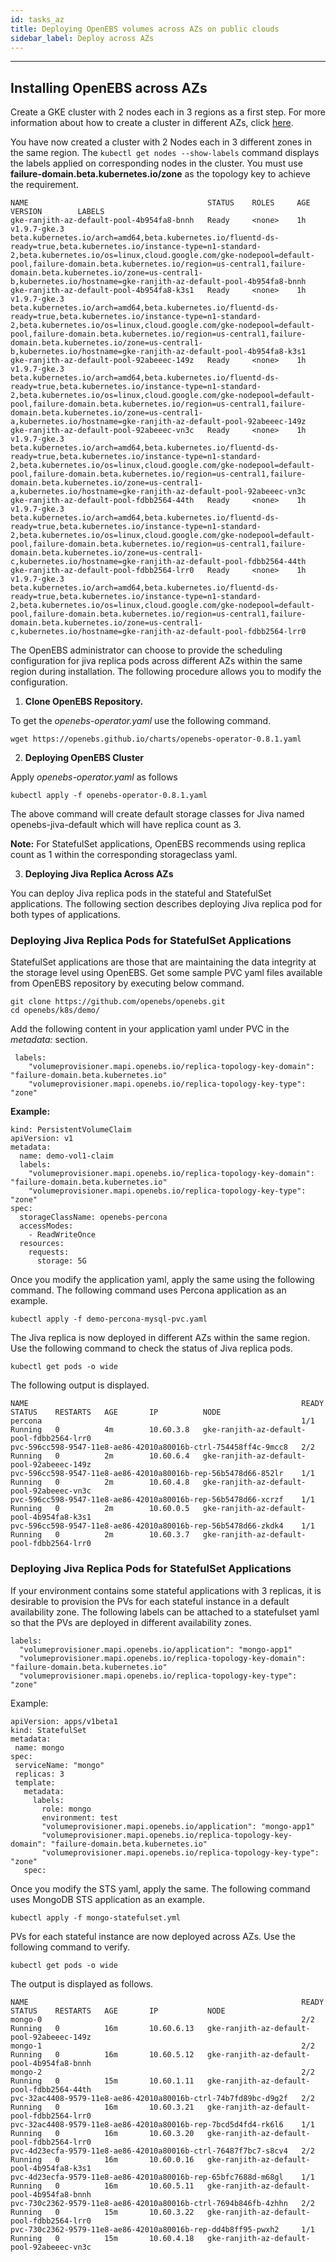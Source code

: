```yaml
---
id: tasks_az
title: Deploying OpenEBS volumes across AZs on public clouds
sidebar_label: Deploy across AZs
---
```

------

## Installing OpenEBS across AZs

Create a GKE cluster with 2 nodes each in 3 regions as a first step. For more information about how to create a cluster in different AZs, click [here](https://cloud.google.com/kubernetes-engine/docs/how-to/creating-a-cluster).

You have now created a cluster with 2 Nodes each in 3 different zones in the same region. The `kubectl get nodes --show-labels` command displays the labels applied on corresponding nodes in the cluster. You must use **failure-domain.beta.kubernetes.io/zone** as the topology key to achieve the requirement.

```
NAME                                        STATUS    ROLES     AGE       VERSION        LABELS
gke-ranjith-az-default-pool-4b954fa8-bnnh   Ready     <none>    1h        v1.9.7-gke.3   beta.kubernetes.io/arch=amd64,beta.kubernetes.io/fluentd-ds-ready=true,beta.kubernetes.io/instance-type=n1-standard-2,beta.kubernetes.io/os=linux,cloud.google.com/gke-nodepool=default-pool,failure-domain.beta.kubernetes.io/region=us-central1,failure-domain.beta.kubernetes.io/zone=us-central1-b,kubernetes.io/hostname=gke-ranjith-az-default-pool-4b954fa8-bnnh
gke-ranjith-az-default-pool-4b954fa8-k3s1   Ready     <none>    1h        v1.9.7-gke.3   beta.kubernetes.io/arch=amd64,beta.kubernetes.io/fluentd-ds-ready=true,beta.kubernetes.io/instance-type=n1-standard-2,beta.kubernetes.io/os=linux,cloud.google.com/gke-nodepool=default-pool,failure-domain.beta.kubernetes.io/region=us-central1,failure-domain.beta.kubernetes.io/zone=us-central1-b,kubernetes.io/hostname=gke-ranjith-az-default-pool-4b954fa8-k3s1
gke-ranjith-az-default-pool-92abeeec-149z   Ready     <none>    1h        v1.9.7-gke.3   beta.kubernetes.io/arch=amd64,beta.kubernetes.io/fluentd-ds-ready=true,beta.kubernetes.io/instance-type=n1-standard-2,beta.kubernetes.io/os=linux,cloud.google.com/gke-nodepool=default-pool,failure-domain.beta.kubernetes.io/region=us-central1,failure-domain.beta.kubernetes.io/zone=us-central1-a,kubernetes.io/hostname=gke-ranjith-az-default-pool-92abeeec-149z
gke-ranjith-az-default-pool-92abeeec-vn3c   Ready     <none>    1h        v1.9.7-gke.3   beta.kubernetes.io/arch=amd64,beta.kubernetes.io/fluentd-ds-ready=true,beta.kubernetes.io/instance-type=n1-standard-2,beta.kubernetes.io/os=linux,cloud.google.com/gke-nodepool=default-pool,failure-domain.beta.kubernetes.io/region=us-central1,failure-domain.beta.kubernetes.io/zone=us-central1-a,kubernetes.io/hostname=gke-ranjith-az-default-pool-92abeeec-vn3c
gke-ranjith-az-default-pool-fdbb2564-44th   Ready     <none>    1h        v1.9.7-gke.3   beta.kubernetes.io/arch=amd64,beta.kubernetes.io/fluentd-ds-ready=true,beta.kubernetes.io/instance-type=n1-standard-2,beta.kubernetes.io/os=linux,cloud.google.com/gke-nodepool=default-pool,failure-domain.beta.kubernetes.io/region=us-central1,failure-domain.beta.kubernetes.io/zone=us-central1-c,kubernetes.io/hostname=gke-ranjith-az-default-pool-fdbb2564-44th
gke-ranjith-az-default-pool-fdbb2564-lrr0   Ready     <none>    1h        v1.9.7-gke.3   beta.kubernetes.io/arch=amd64,beta.kubernetes.io/fluentd-ds-ready=true,beta.kubernetes.io/instance-type=n1-standard-2,beta.kubernetes.io/os=linux,cloud.google.com/gke-nodepool=default-pool,failure-domain.beta.kubernetes.io/region=us-central1,failure-domain.beta.kubernetes.io/zone=us-central1-c,kubernetes.io/hostname=gke-ranjith-az-default-pool-fdbb2564-lrr0
```

The OpenEBS administrator can choose to provide the scheduling configuration for jiva replica pods across different AZs within the same region during installation. The following procedure allows you to modify the configuration.

1. **Clone OpenEBS Repository.**

To get the *openebs-operator.yaml* use the following command.

```
wget https://openebs.github.io/charts/openebs-operator-0.8.1.yaml
```

2. **Deploying OpenEBS Cluster**

Apply *openebs-operator.yaml* as follows

```
kubectl apply -f openebs-operator-0.8.1.yaml
```

The above command will create default storage classes for Jiva named openebs-jiva-default which will have replica count as 3.

**Note:** For StatefulSet applications, OpenEBS recommends using replica count as 1 within the corresponding storageclass yaml.

3. **Deploying Jiva Replica Across AZs**

You can deploy Jiva replica pods in the stateful and StatefulSet applications. The following section describes deploying Jiva replica pod for both types of applications.  

### Deploying Jiva Replica Pods for StatefulSet Applications

StatefulSet applications are those that are maintaining the data integrity at the storage level using OpenEBS. Get some sample PVC yaml files available from OpenEBS repository by executing below command.

```
git clone https://github.com/openebs/openebs.git
cd openebs/k8s/demo/
```

Add the following content in your application yaml under PVC in the *metadata:* section.

```
 labels:
    "volumeprovisioner.mapi.openebs.io/replica-topology-key-domain": "failure-domain.beta.kubernetes.io"
    "volumeprovisioner.mapi.openebs.io/replica-topology-key-type": "zone"
```

**Example:**

```
kind: PersistentVolumeClaim
apiVersion: v1
metadata:
  name: demo-vol1-claim
  labels:
    "volumeprovisioner.mapi.openebs.io/replica-topology-key-domain": "failure-domain.beta.kubernetes.io"
    "volumeprovisioner.mapi.openebs.io/replica-topology-key-type": "zone"
spec:
  storageClassName: openebs-percona
  accessModes:
    - ReadWriteOnce
  resources:
    requests:
      storage: 5G
```

Once you modify the application yaml, apply the same using the following command. The following command uses Percona application as an example.

```
kubectl apply -f demo-percona-mysql-pvc.yaml
```

The Jiva replica is now deployed in different AZs within the same region. Use the following command to check the status of Jiva replica pods.

```
kubectl get pods -o wide
```

The following output is displayed.

```
NAME                                                             READY     STATUS    RESTARTS   AGE       IP          NODE
percona                                                          1/1       Running   0          4m        10.60.3.8   gke-ranjith-az-default-pool-fdbb2564-lrr0
pvc-596cc598-9547-11e8-ae86-42010a80016b-ctrl-754458ff4c-9mcc8   2/2       Running   0          2m        10.60.6.4   gke-ranjith-az-default-pool-92abeeec-149z
pvc-596cc598-9547-11e8-ae86-42010a80016b-rep-56b5478d66-852lr    1/1       Running   0          2m        10.60.4.8   gke-ranjith-az-default-pool-92abeeec-vn3c
pvc-596cc598-9547-11e8-ae86-42010a80016b-rep-56b5478d66-xcrzf    1/1       Running   0          2m        10.60.0.5   gke-ranjith-az-default-pool-4b954fa8-k3s1
pvc-596cc598-9547-11e8-ae86-42010a80016b-rep-56b5478d66-zkdk4    1/1       Running   0          2m        10.60.3.7   gke-ranjith-az-default-pool-fdbb2564-lrr0
```

### Deploying Jiva Replica Pods for StatefulSet Applications

If your environment contains some stateful applications with 3 replicas, it is desirable to provision the PVs for each stateful instance in a default availability zone. The following labels can be attached to a statefulset yaml so that the PVs are deployed in different availability zones.

```
labels:
  "volumeprovisioner.mapi.openebs.io/application": "mongo-app1"
  "volumeprovisioner.mapi.openebs.io/replica-topology-key-domain": "failure-domain.beta.kubernetes.io"
  "volumeprovisioner.mapi.openebs.io/replica-topology-key-type": "zone"
```

Example:

```
apiVersion: apps/v1beta1
kind: StatefulSet
metadata:
 name: mongo
spec:
 serviceName: "mongo"
 replicas: 3
 template:
   metadata:
     labels:
       role: mongo
       environment: test
       "volumeprovisioner.mapi.openebs.io/application": "mongo-app1"
       "volumeprovisioner.mapi.openebs.io/replica-topology-key-domain": "failure-domain.beta.kubernetes.io"
       "volumeprovisioner.mapi.openebs.io/replica-topology-key-type": "zone"
   spec:
```

Once you modify the STS yaml, apply the same. The following command uses MongoDB STS application as an example.

```
kubectl apply -f mongo-statefulset.yml
```

PVs for each stateful instance are now deployed across AZs. Use the following command to verify.

```
kubectl get pods -o wide
```

The output is displayed as follows.

```
NAME                                                             READY     STATUS    RESTARTS   AGE       IP           NODE
mongo-0                                                          2/2       Running   0          16m       10.60.6.13   gke-ranjith-az-default-pool-92abeeec-149z
mongo-1                                                          2/2       Running   0          16m       10.60.5.12   gke-ranjith-az-default-pool-4b954fa8-bnnh
mongo-2                                                          2/2       Running   0          15m       10.60.1.11   gke-ranjith-az-default-pool-fdbb2564-44th
pvc-32ac4408-9579-11e8-ae86-42010a80016b-ctrl-74b7fd89bc-d9g2f   2/2       Running   0          16m       10.60.3.21   gke-ranjith-az-default-pool-fdbb2564-lrr0
pvc-32ac4408-9579-11e8-ae86-42010a80016b-rep-7bcd5d4fd4-rk6l6    1/1       Running   0          16m       10.60.3.20   gke-ranjith-az-default-pool-fdbb2564-lrr0
pvc-4d23ecfa-9579-11e8-ae86-42010a80016b-ctrl-76487f7bc7-s8cv4   2/2       Running   0          16m       10.60.0.16   gke-ranjith-az-default-pool-4b954fa8-k3s1
pvc-4d23ecfa-9579-11e8-ae86-42010a80016b-rep-65bfc7688d-m68gl    1/1       Running   0          16m       10.60.5.11   gke-ranjith-az-default-pool-4b954fa8-bnnh
pvc-730c2362-9579-11e8-ae86-42010a80016b-ctrl-7694b846fb-4zhhn   2/2       Running   0          15m       10.60.3.22   gke-ranjith-az-default-pool-fdbb2564-lrr0
pvc-730c2362-9579-11e8-ae86-42010a80016b-rep-dd4b8ff95-pwxh2     1/1       Running   0          15m       10.60.4.18   gke-ranjith-az-default-pool-92abeeec-vn3c
```

<!-- Hotjar Tracking Code for https://docs.openebs.io -->
<script>
   (function(h,o,t,j,a,r){
       h.hj=h.hj||function(){(h.hj.q=h.hj.q||[]).push(arguments)};
       h._hjSettings={hjid:785693,hjsv:6};
       a=o.getElementsByTagName('head')[0];
       r=o.createElement('script');r.async=1;
       r.src=t+h._hjSettings.hjid+j+h._hjSettings.hjsv;
       a.appendChild(r);
   })(window,document,'https://static.hotjar.com/c/hotjar-','.js?sv=');
</script>

<!-- Global site tag (gtag.js) - Google Analytics -->
<script async src="https://www.googletagmanager.com/gtag/js?id=UA-92076314-12"></script>
<script>
  window.dataLayer = window.dataLayer || [];
  function gtag(){dataLayer.push(arguments);}
  gtag('js', new Date());

  gtag('config', 'UA-92076314-12');
</script>
